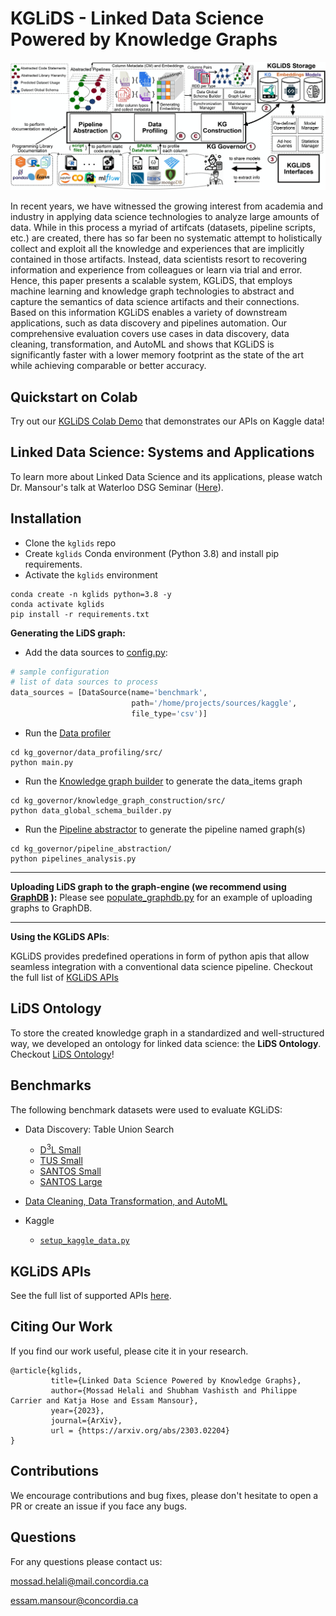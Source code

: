 # KGLiDS - Linked Data Science Powered by Knowledge Graphs

![KGLiDS_architecture](docs/graphics/kglids_architecture.jpg)


In recent years, we have witnessed the growing interest from academia and industry in applying data science technologies to analyze large amounts of data. While in this process a myriad of artifcats (datasets, pipeline scripts, etc.) are created, there has so far been no systematic attempt to holistically collect and exploit all the knowledge and experiences that are implicitly contained in those artifacts. Instead, data scientists resort to recovering information and experience from colleagues or learn via trial and error. 
Hence, this paper presents a scalable system, KGLiDS, that employs machine learning and knowledge graph technologies to abstract and capture the semantics of data science artifacts and their connections. Based on this information KGLiDS enables a variety of downstream applications, such as data discovery and pipelines automation. 
Our comprehensive evaluation covers use cases in data discovery, data cleaning, transformation, and AutoML and shows that KGLiDS is significantly faster with a lower memory footprint as the state of the art while achieving comparable or better accuracy.

## Quickstart on Colab
Try out our [KGLiDS Colab Demo](https://colab.research.google.com/drive/1dDiGh1KwJibR2pVjiMXFpHIHxfgByYxZ?usp=sharing)
that demonstrates our APIs on Kaggle data!

[comment]: <> (## Technical Report)
[comment]: <> (Our technical report is available on [ArXiv]&#40;https://arxiv.org/abs/2303.02204&#41; and includes more details on our system and interfaces is available)

## Linked Data Science: Systems and Applications
To learn more about Linked Data Science and its applications, please watch Dr. Mansour's talk at Waterloo DSG Seminar ([Here](https://www.youtube.com/watch?v=99wvN04C5fU)). 

## Installation
* Clone the `kglids` repo 
* Create `kglids` Conda environment (Python 3.8) and install pip requirements.
* Activate the `kglids` environment
```commandline
conda create -n kglids python=3.8 -y
conda activate kglids
pip install -r requirements.txt
```



<b>Generating the LiDS graph:</b>
* Add the data sources to [config.py](kg_governor/data_profiling/src/config.py):
```python
# sample configuration
# list of data sources to process
data_sources = [DataSource(name='benchmark',
                           path='/home/projects/sources/kaggle',
                           file_type='csv')]

```
* Run the [Data profiler](kg_governor/data_profiling/src/main.py)
```commandline
cd kg_governor/data_profiling/src/
python main.py
```
* Run the [Knowledge graph builder](kg_governor/knowledge_graph_construction/src/data_global_schema_builder.py) to generate the data_items graph 
```commandline/
cd kg_governor/knowledge_graph_construction/src/
python data_global_schema_builder.py
```
* Run the [Pipeline abstractor](kg_governor/pipeline_abstraction/pipelines_analysis.py) to generate the pipeline named graph(s)
```
cd kg_governor/pipeline_abstraction/
python pipelines_analysis.py
```
<hr>

<b>Uploading LiDS graph to the graph-engine (we recommend using [GraphDB](https://graphdb.ontotext.com/) ):</b>
Please see [populate_graphdb.py](storage/utils/populate_graphdb.py) for an example of uploading graphs to GraphDB.



<hr>

<b> Using the KGLiDS APIs</b>: 

KGLiDS provides predefined operations in form of python apis that allow seamless integration with a conventional data science pipeline.
Checkout the full list of [KGLiDS APIs](docs/KGLiDS_apis.md)

## LiDS Ontology
To store the created knowledge graph in a standardized and well-structured way,
we developed an ontology for linked data science: the <b>LiDS Ontology</b>.<br/>
Checkout [LiDS Ontology](docs/LiDS_ontology.md)!

## Benchmarks
The following benchmark datasets were used to evaluate KGLiDS:
* Data Discovery: Table Union Search
  * [D<sup>3</sup>L Small](https://github.com/alex-bogatu/d3l)
  * [TUS Small](https://github.com/RJMillerLab/table-union-search-benchmark)
  * [SANTOS Small](https://github.com/northeastern-datalab/santos/tree/main)
  * [SANTOS Large](https://github.com/northeastern-datalab/santos/tree/main) 

* [Data Cleaning, Data Transformation, and AutoML](gnn_applications/README.md)
* Kaggle
  * [`setup_kaggle_data.py`](storage/utils/setup_kaggle_data.py)

## KGLiDS APIs
See the full list of supported APIs [here](docs/KGLiDS_apis.md).

## Citing Our Work
If you find our work useful, please cite it in your research.
```
@article{kglids,
         title={Linked Data Science Powered by Knowledge Graphs}, 
         author={Mossad Helali and Shubham Vashisth and Philippe Carrier and Katja Hose and Essam Mansour},
         year={2023},
         journal={ArXiv},
         url = {https://arxiv.org/abs/2303.02204}
}
```


## Contributions
We encourage contributions and bug fixes, please don't hesitate to open a PR or create an issue if you face any bugs.

## Questions
For any questions please contact us:

mossad.helali@mail.concordia.ca

essam.mansour@concordia.ca
